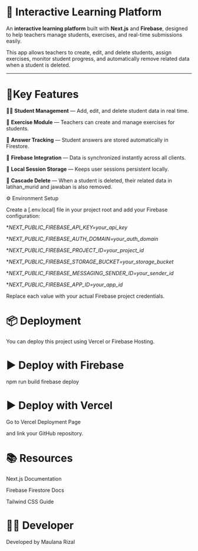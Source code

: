 # 📘 **Interactive Learning Platform**

An **interactive learning platform** built with **Next.js** and **Firebase**, designed to help teachers manage students, exercises, and real-time submissions easily.

This app allows teachers to create, edit, and delete students, assign exercises, monitor student progress, and automatically remove related data when a student is deleted.

---
# 🧩Key Features

👩‍🏫 **Student Management** — Add, edit, and delete student data in real time.

🧠 **Exercise Module** — Teachers can create and manage exercises for students.

💬 **Answer Tracking** — Student answers are stored automatically in Firestore.

🔁 **Firebase Integration** — Data is synchronized instantly across all clients.

💾 **Local Session Storage** — Keeps user sessions persistent locally.

🧹 **Cascade Delete** — When a student is deleted, their related data in latihan_murid and jawaban is also removed.

⚙️ Environment Setup

Create a [.env.local] file in your project root and add your Firebase configuration:

**NEXT_PUBLIC_FIREBASE_API_KEY=your_api_key*

**NEXT_PUBLIC_FIREBASE_AUTH_DOMAIN=your_auth_domain*

**NEXT_PUBLIC_FIREBASE_PROJECT_ID=your_project_id*

**NEXT_PUBLIC_FIREBASE_STORAGE_BUCKET=your_storage_bucket*

**NEXT_PUBLIC_FIREBASE_MESSAGING_SENDER_ID=your_sender_id*

**NEXT_PUBLIC_FIREBASE_APP_ID=your_app_id*


Replace each value with your actual Firebase project credentials.

# 📦 Deployment

You can deploy this project using Vercel or Firebase Hosting.

# ▶️ Deploy with Firebase
npm run build
firebase deploy

# ▶️ Deploy with Vercel

Go to Vercel Deployment Page

and link your GitHub repository.

# 📚 Resources

Next.js Documentation

Firebase Firestore Docs

Tailwind CSS Guide

# 👨‍💻 Developer

Developed by Maulana Rizal
